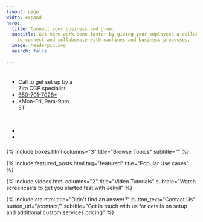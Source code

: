 ```yaml
---
layout: page
width: expand
hero:
  title: Connect your business and grow.
  subtitle: Get more work done faster by giving your employees a collaboration toolset
    to connect and collaborate with machines and business processes.
  image: headerpic.svg
  search: false

---
```

<html>
<head>
  <meta name="viewport" content="width=device-width, initial-scale=1.0">
  <style>
    .columns {
      width: 33.3%;
      padding: 8px;
    }
    .button {
      background-color: #46c777;
      border: none;
      color: white !important;
      padding: 10px 25px;
      text-align: center;
      text-decoration: none;
      font-size: 18px;
    }
    .text {
      width: 66.6%;
      margin: 0 auto;
    }
    @media only screen and (max-width: 600px) {
      .columns {
        width: 100%;
      }
    }
  </style>
</head>
<body>
  <div class="uk-flex uk-flex-center uk-flex-wrap">
    <div class="columns">
      <ul>
        <li>Call to get set up by a Zira CGP specialist</li>
        <li><a href="tel:650-701-7026">650-701-7026*</a></li>
        <li>*Mon-Fri, 9am-9pm ET</li>
      </ul>
    </div>
    <div class="columns">
      <ul>
        <li><a style="color:white" class="uk-button uk-button-primary uk-button-large" 	href="/contact">Start now</a></li>
        <li><a style="color:white" class="uk-button uk-button-primary uk-button-large" href="/docs/getting-started/introduction/">Learn more</a></li>
      </ul>
    </div>
  </div>
</body>
</html>

<!-- Browse Topics --> {% include boxes.html columns="3" title="Browse Topics" subtitle="" %} <!-- New posts --> <!-- {% include new-posts.html columns="3" tag="new" title="New posts" subtitle="" %} -->

<!-- Featured Articles -->
{% include featured_posts.html tag="featured" title="Popular Use cases" %}

{% include videos.html columns="2" title="Video Tutorials" subtitle="Watch screencasts to get you started fast with
Jekyll" %}

<!-- {% include faqs.html multiple="true" title="Frequently asked questions" category="presale" subtitle="Find quicke answers to frequent pre-sale questions asked by customers" %} -->

<!-- {% include team.html authors="evan, john, sara, alex, tom, daniel" title="We are here to help" subtitle="Our team is just an email away ready to answer your questions" %} -->

{% include cta.html title="Didn't find an answer?" button_text="Contact Us" button_url="/contact/" subtitle="Get in
touch with us for details on setup and additional custom services pricing" %}

<!-- Global site tag (gtag.js) - Google Analytics -->
<script async src="https://www.googletagmanager.com/gtag/js?id=UA-23863461-5">
</script>
<script>
window.dataLayer = window.dataLayer || \[\];
function gtag(){dataLayer.push(arguments);}
gtag('js', new Date());

gtag('config', 'UA-23863461-5');
</script>
